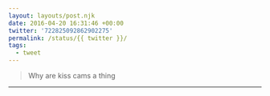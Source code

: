 ```yaml
---
layout: layouts/post.njk
date: 2016-04-20 16:31:46 +00:00
twitter: '722825092862902275'
permalink: /status/{{ twitter }}/
tags: 
  - tweet
---
```


> Why are kiss cams a thing

---
